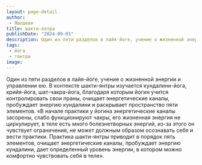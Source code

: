 ```yaml
---
layout: page-detail
author:
 - Яшодеви
title: шакти-янтра
publishDate: "2024-09-01"
description: Один из пяти разделов в лайя-йоге, учение о жизненной энергии и управлении ею. В контексте шакти-янтры изучается кундалини-йога, крийя-йога, шат-чакра-йога, благодаря которым йогин учится контролировать свои праны, очищает энергетические каналы, пробуждает энергию кундалини и раскрывает пространство пяти элементов.
tags:
 - йога
 - тантра
image: 
---
```


Один из пяти разделов в лайя-йоге, учение о жизненной энергии и управлении ею. В контексте шакти-янтры изучается кундалини-йога, крийя-йога, шат-чакра-йога, благодаря которым йогин учится контролировать свои праны, очищает энергетические каналы, пробуждает энергию кундалини и раскрывает пространство пяти элементов.
 «В начале практики у йогина энергетические каналы засорены, слабо функционируют чакры, его жизненная энергия не циркулирует, в теле есть много болезнетворных энергий, из-за этого он чувствует ограничения, не может должным образом осознавать себя и вести практики. Практика шакти-янтры приводит в порядок пять элементов, очищает энергетические каналы, пробуждает энергию кундалини, дает определенный уровень энергии, в котором можно комфортно чувствовать себя в теле».


